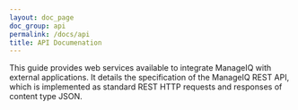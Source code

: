 ```yaml
---
layout: doc_page
doc_group: api
permalink: /docs/api
title: API Documenation
---
```


This guide provides web services available to integrate ManageIQ with external applications. It details the specification of the ManageIQ REST API, which is implemented as standard REST HTTP requests and responses of content type JSON.
